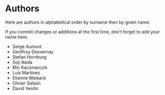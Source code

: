 Authors
=======

Here are authors in alphabetical order by surname then by given name.

If you commit changes or additions at the first time, don't forget to add your
name here.

  - Serge Aumont
  - Geoffroy Desvernay
  - Stefan Hornburg
  - Soji Ikeda
  - Mic Kaczmarczik
  - Luis Martínez
  - Etienne Meleard
  - Olivier Salaün
  - David Verdin

